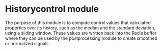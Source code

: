 # Historycontrol module

The purpose of this module is to compute control values that calculated properties over its history, such as the median and the standard deviation, using a sliding window. These values are written back into the Redis buffer where they can be used by the postprocessing module to create smoothed or normalized signals
